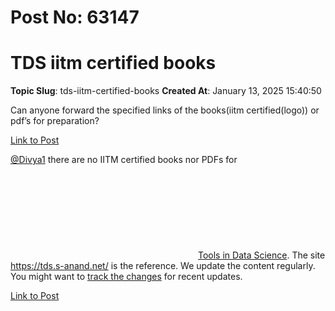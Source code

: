# Post No: 63147
# TDS iitm certified books
**Topic Slug**: tds-iitm-certified-books
**Created At**: January 13, 2025 15:40:50

Can anyone forward the specified links of the books(iitm certified(logo)) or pdf’s for preparation?

[Link to Post](https://discourse.onlinedegree.iitm.ac.in/t/tds-iitm-certified-books/579338)

<a class="mention" href="/u/divya1">@Divya1</a> there are no IITM certified books nor PDFs for <a class="hashtag-cooked" href="/c/courses/tds-kb/34" data-type="category" data-slug="tds-kb" data-id="34" data-ref="courses:tds-kb"><span class="hashtag-icon-placeholder"><svg class="fa d-icon d-icon-square-full svg-icon svg-node"><use href="#square-full"></use></svg></span><span>Tools in Data Science</span></a>. The site <a href="https://tds.s-anand.net/">https://tds.s-anand.net/</a> is the reference.
We update the content regularly. You might want to <a href="https://github.com/sanand0/tools-in-data-science-public/commits/tds-2025-01/">track the changes</a> for recent updates.

[Link to Post](https://discourse.onlinedegree.iitm.ac.in/t/tds-iitm-certified-books/579586)

